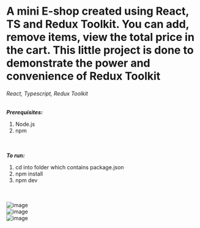<h1>A mini E-shop created using React, TS and Redux Toolkit. You can add, remove items, view the total price in the cart. This little project is done to demonstrate the power and convenience of Redux Toolkit</h1>

<h6>React, Typescript, Redux Toolkit</h6>

<strong><i>Prerequisites:</i></strong>
<ol>
<li>Node.js</li>
<li>npm</li>
</ol>
<br><br>
<strong><i>To run:</i></strong>
<ol>
<li>cd into folder which contains package.json</li>
<li>npm install</li>
<li>npm dev</li>
</ol>

<br><br>
![image](https://github.com/DebugAndConquer/Redux_Toolkit-TS-React_EshopCart/assets/16058310/020ff6da-a218-44a7-a89d-cfd64034af97)
<br>
![image](https://github.com/DebugAndConquer/Redux_Toolkit-TS-React_EshopCart/assets/16058310/5b11dedb-453b-4928-8db4-97ab708a1a54)
<br>
![image](https://github.com/DebugAndConquer/Redux_Toolkit-TS-React_EshopCart/assets/16058310/c19677d2-1f02-4097-b260-51e4f6db6bc8)
